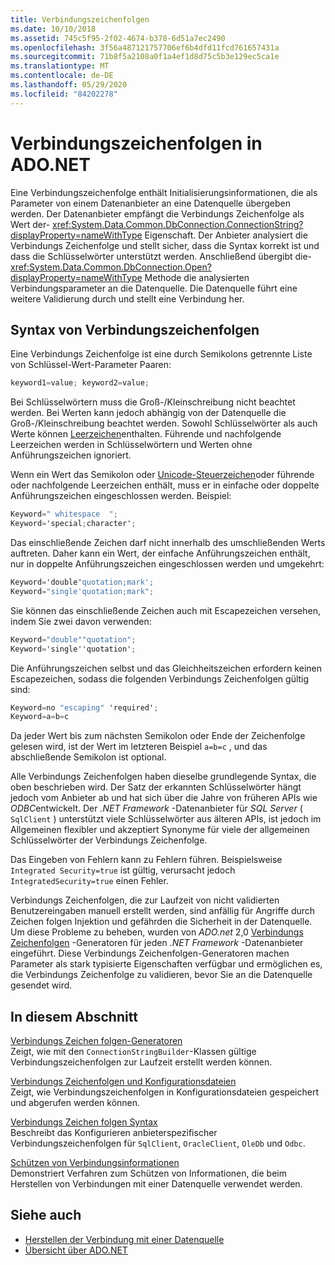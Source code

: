 ```yaml
---
title: Verbindungszeichenfolgen
ms.date: 10/10/2018
ms.assetid: 745c5f95-2f02-4674-b378-6d51a7ec2490
ms.openlocfilehash: 3f56a487121757706ef6b4dfd11fcd761657431a
ms.sourcegitcommit: 71b8f5a2108a0f1a4ef1d8d75c5b3e129ec5ca1e
ms.translationtype: MT
ms.contentlocale: de-DE
ms.lasthandoff: 05/29/2020
ms.locfileid: "84202278"
---
```

# <a name="connection-strings-in-adonet"></a>Verbindungszeichenfolgen in ADO.NET

Eine Verbindungszeichenfolge enthält Initialisierungsinformationen, die als Parameter von einem Datenanbieter an eine Datenquelle übergeben werden. Der Datenanbieter empfängt die Verbindungs Zeichenfolge als Wert der- <xref:System.Data.Common.DbConnection.ConnectionString?displayProperty=nameWithType> Eigenschaft. Der Anbieter analysiert die Verbindungs Zeichenfolge und stellt sicher, dass die Syntax korrekt ist und dass die Schlüsselwörter unterstützt werden. Anschließend übergibt die- <xref:System.Data.Common.DbConnection.Open?displayProperty=nameWithType> Methode die analysierten Verbindungsparameter an die Datenquelle. Die Datenquelle führt eine weitere Validierung durch und stellt eine Verbindung her.

## <a name="connection-string-syntax"></a>Syntax von Verbindungszeichenfolgen

Eine Verbindungs Zeichenfolge ist eine durch Semikolons getrennte Liste von Schlüssel-Wert-Parameter Paaren:

```csharp
keyword1=value; keyword2=value;
```

Bei Schlüsselwörtern muss die Groß-/Kleinschreibung nicht beachtet werden. Bei Werten kann jedoch abhängig von der Datenquelle die Groß-/Kleinschreibung beachtet werden. Sowohl Schlüsselwörter als auch Werte können [Leerzeichen](https://en.wikipedia.org/wiki/Whitespace_character#Unicode)enthalten. Führende und nachfolgende Leerzeichen werden in Schlüsselwörtern und Werten ohne Anführungszeichen ignoriert.

Wenn ein Wert das Semikolon oder [Unicode-Steuerzeichen](https://en.wikipedia.org/wiki/Unicode_control_characters)oder führende oder nachfolgende Leerzeichen enthält, muss er in einfache oder doppelte Anführungszeichen eingeschlossen werden. Beispiel:

```csharp
Keyword=" whitespace  ";
Keyword='special;character';
```

Das einschließende Zeichen darf nicht innerhalb des umschließenden Werts auftreten. Daher kann ein Wert, der einfache Anführungszeichen enthält, nur in doppelte Anführungszeichen eingeschlossen werden und umgekehrt:

```csharp
Keyword='double"quotation;mark';
Keyword="single'quotation;mark";
```

Sie können das einschließende Zeichen auch mit Escapezeichen versehen, indem Sie zwei davon verwenden:

```csharp
Keyword="double""quotation";
Keyword='single''quotation';
```

Die Anführungszeichen selbst und das Gleichheitszeichen erfordern keinen Escapezeichen, sodass die folgenden Verbindungs Zeichenfolgen gültig sind:

```csharp
Keyword=no "escaping" 'required';
Keyword=a=b=c
```

Da jeder Wert bis zum nächsten Semikolon oder Ende der Zeichenfolge gelesen wird, ist der Wert im letzteren Beispiel `a=b=c` , und das abschließende Semikolon ist optional.

Alle Verbindungs Zeichenfolgen haben dieselbe grundlegende Syntax, die oben beschrieben wird. Der Satz der erkannten Schlüsselwörter hängt jedoch vom Anbieter ab und hat sich über die Jahre von früheren APIs wie *ODBC*entwickelt. Der *.NET Framework* -Datenanbieter für *SQL Server* ( `SqlClient` ) unterstützt viele Schlüsselwörter aus älteren APIs, ist jedoch im Allgemeinen flexibler und akzeptiert Synonyme für viele der allgemeinen Schlüsselwörter der Verbindungs Zeichenfolge.

Das Eingeben von Fehlern kann zu Fehlern führen. Beispielsweise `Integrated Security=true` ist gültig, verursacht jedoch `IntegratedSecurity=true` einen Fehler.

Verbindungs Zeichenfolgen, die zur Laufzeit von nicht validierten Benutzereingaben manuell erstellt werden, sind anfällig für Angriffe durch Zeichen folgen Injektion und gefährden die Sicherheit in der Datenquelle. Um diese Probleme zu beheben, wurden von *ADO.net* 2,0 [Verbindungs Zeichenfolgen](connection-string-builders.md) -Generatoren für jeden *.NET Framework* -Datenanbieter eingeführt. Diese Verbindungs Zeichenfolgen-Generatoren machen Parameter als stark typisierte Eigenschaften verfügbar und ermöglichen es, die Verbindungs Zeichenfolge zu validieren, bevor Sie an die Datenquelle gesendet wird.

## <a name="in-this-section"></a>In diesem Abschnitt

[Verbindungs Zeichen folgen-Generatoren](connection-string-builders.md)\
Zeigt, wie mit den `ConnectionStringBuilder`-Klassen gültige Verbindungszeichenfolgen zur Laufzeit erstellt werden können.

[Verbindungs Zeichenfolgen und Konfigurationsdateien](connection-strings-and-configuration-files.md)\
Zeigt, wie Verbindungszeichenfolgen in Konfigurationsdateien gespeichert und abgerufen werden können.

[Verbindungs Zeichen folgen Syntax](connection-string-syntax.md)\
Beschreibt das Konfigurieren anbieterspezifischer Verbindungszeichenfolgen für `SqlClient`, `OracleClient`, `OleDb` und `Odbc`.

[Schützen von Verbindungsinformationen](protecting-connection-information.md)\
Demonstriert Verfahren zum Schützen von Informationen, die beim Herstellen von Verbindungen mit einer Datenquelle verwendet werden.

## <a name="see-also"></a>Siehe auch

- [Herstellen der Verbindung mit einer Datenquelle](/cpp/data/odbc/connecting-to-a-data-source)
- [Übersicht über ADO.NET](ado-net-overview.md)
